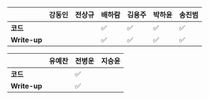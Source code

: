 |              | 강동인 |        전상규      | 배하람 | 김용주 | 박하윤 | 송진범 |
| ------------ | ------ | ----------------- | ------ | ------ | ------ | ------ |
| **코드**     ||| :white_check_mark: | :white_check_mark:       |  :white_check_mark: |  :white_check_mark:       |
| **Write-up** ||| :white_check_mark: | :white_check_mark:       |  :white_check_mark:|   :white_check_mark:      |

|              | 유예찬 | 전병운 | 지승윤 |
| ------------ | ------ | ------ | ------ |
| **코드**     |        |:white_check_mark:  |        |
| **Write-up** |  |:white_check_mark:      |        |

